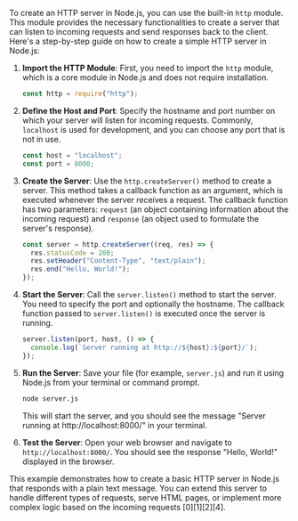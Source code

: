 To create an HTTP server in Node.js, you can use the built-in `http` module. This module provides the necessary functionalities to create a server that can listen to incoming requests and send responses back to the client. Here's a step-by-step guide on how to create a simple HTTP server in Node.js:

1. **Import the HTTP Module**: First, you need to import the `http` module, which is a core module in Node.js and does not require installation.

   ```javascript
   const http = require("http");
   ```

2. **Define the Host and Port**: Specify the hostname and port number on which your server will listen for incoming requests. Commonly, `localhost` is used for development, and you can choose any port that is not in use.

   ```javascript
   const host = "localhost";
   const port = 8000;
   ```

3. **Create the Server**: Use the `http.createServer()` method to create a server. This method takes a callback function as an argument, which is executed whenever the server receives a request. The callback function has two parameters: `request` (an object containing information about the incoming request) and `response` (an object used to formulate the server's response).

   ```javascript
   const server = http.createServer((req, res) => {
     res.statusCode = 200;
     res.setHeader("Content-Type", "text/plain");
     res.end("Hello, World!");
   });
   ```

4. **Start the Server**: Call the `server.listen()` method to start the server. You need to specify the port and optionally the hostname. The callback function passed to `server.listen()` is executed once the server is running.

   ```javascript
   server.listen(port, host, () => {
     console.log(`Server running at http://${host}:${port}/`);
   });
   ```

5. **Run the Server**: Save your file (for example, `server.js`) and run it using Node.js from your terminal or command prompt.

   ```bash
   node server.js
   ```

   This will start the server, and you should see the message "Server running at http://localhost:8000/" in your terminal.

6. **Test the Server**: Open your web browser and navigate to `http://localhost:8000/`. You should see the response "Hello, World!" displayed in the browser.

This example demonstrates how to create a basic HTTP server in Node.js that responds with a plain text message. You can extend this server to handle different types of requests, serve HTML pages, or implement more complex logic based on the incoming requests [0][1][2][4].
